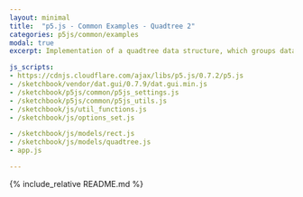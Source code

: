```yaml
---
layout: minimal
title:  "p5.js - Common Examples - Quadtree 2"
categories: p5js/common/examples
modal: true
excerpt: Implementation of a quadtree data structure, which groups data points into successively nested quadrants, which allows for fast access of elements in an area.

js_scripts:
- https://cdnjs.cloudflare.com/ajax/libs/p5.js/0.7.2/p5.js
- /sketchbook/vendor/dat.gui/0.7.9/dat.gui.min.js
- /sketchbook/p5js/common/p5js_settings.js
- /sketchbook/p5js/common/p5js_utils.js
- /sketchbook/js/util_functions.js
- /sketchbook/js/options_set.js

- /sketchbook/js/models/rect.js
- /sketchbook/js/models/quadtree.js
- app.js

---
```


{% include_relative README.md %}

